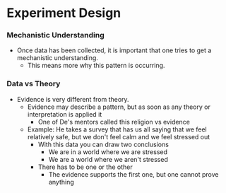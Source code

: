 ---
---

# Experiment Design
### Mechanistic Understanding
 - Once data has been collected, it is important that one tries to get a mechanistic understanding.
	 - This means more why this pattern is occurring.
### Data vs Theory
 - Evidence is very different from theory.
	 - Evidence may describe a pattern, but as soon as any theory or interpretation is applied it
		 - One of De's mentors called this religion vs evidence
	 - Example: He takes a survey that has us all saying that we feel relatively safe, but we don't feel calm and we feel stressed out
		 - With this data you can draw two conclusions
			 - We are in a world where we are stressed
			 - We are a world where we aren't stressed
		 - There has to be one or the other
			 - The evidence supports the first one, but one cannot prove anything
